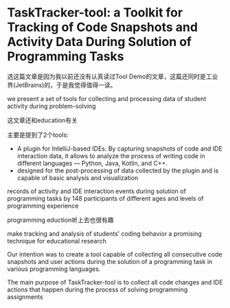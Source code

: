 # TaskTracker-tool: a Toolkit for Tracking of Code Snapshots and Activity Data During Solution of Programming Tasks

选这篇文章是因为我以前还没有认真读过Tool Demo的文章，这篇还同时是工业界(JetBrains)的，于是我觉得值得一读。

we present a set of tools for collecting and processing data of student activity during problem-solving

这文章还和education有关

主要是提到了2个tools:

- A plugin for IntelliJ-based IDEs. By capturing snapshots of code and IDE interaction data, it allows to analyze the process of writing code in different languages — Python, Java, Kotlin, and C++.
- designed for the post-processing of data collected by the plugin and is capable of basic analysis and visualization

records of activity and IDE interaction events during solution of programming tasks by 148 participants of different ages and levels of programming experience

programming eduction听上去也很有趣

make tracking and analysis of students’ coding behavior a promising technique for educational research

Our intention was to create a tool capable of collecting all consecutive code snapshots and user actions during the solution of a programming task in various programming languages.

The main purpose of TaskTracker-tool is to collect all code changes and IDE actions that happen during the process of solving programming assignments